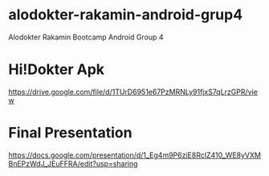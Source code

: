 # alodokter-rakamin-android-grup4
Alodokter Rakamin Bootcamp Android Group 4

# Hi!Dokter Apk
https://drive.google.com/file/d/1TUrD6951e67PzMRNLy91fjxS7qLrzGPR/view

# Final Presentation
https://docs.google.com/presentation/d/1_Eg4m9P6ziE8RcIZ410_WE8yVXMBnEPzWdJ_JEuFFRA/edit?usp=sharing
